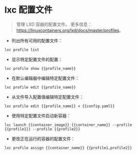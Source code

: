 # lxc 配置文件

> 管理 LXD 容器的配置文件。
> 更多信息：<https://linuxcontainers.org/lxd/docs/master/profiles>。

- 列出所有可用的配置文件：

`lxc profile list`

- 显示特定配置文件的配置：

`lxc profile show {{profile_name}}`

- 在默认编辑器中编辑特定配置文件：

`lxc profile edit {{profile_name}}`

- 从文件导入配置值编辑特定配置文件：

`lxc profile edit {{profile_name}} < {{config.yaml}}`

- 使用特定配置文件启动新容器：

`lxc launch {{container_image}} {{container_name}} --profile {{profile1}} --profile {{profile2}}`

- 更改正在运行的容器的配置文件：

`lxc profile assign {{container_name}} {{profile1,profile2}}`
